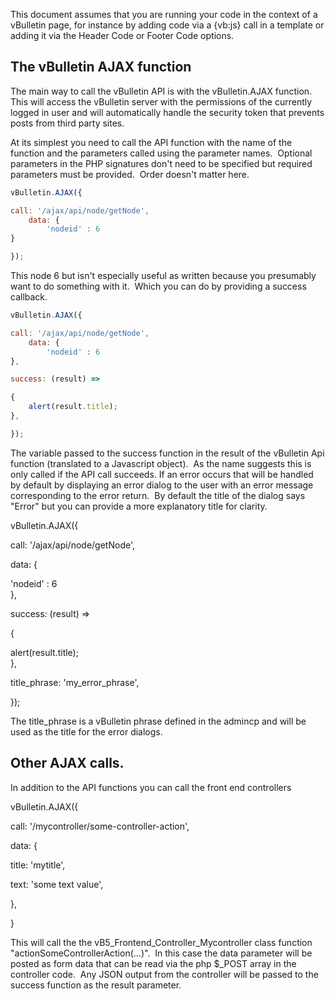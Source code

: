 This document assumes that you are running your code in the context of a vBulletin page, for instance by adding code via a {vb:js} call in a template or adding it via the Header Code or Footer Code options.  

## The vBulletin AJAX function

The main way to call the vBulletin API is with the vBulletin.AJAX function.  This will access the vBulletin server with the permissions of the currently logged in user and will automatically handle the security token that prevents posts from third party sites.

  

At its simplest you need to call the API function with the name of the function and the parameters called using the parameter names.  Optional parameters in the PHP signatures don't need to be specified but required parameters must be provided.  Order doesn't matter here.

  
```javascript
vBulletin.AJAX({

call: '/ajax/api/node/getNode',
	data: {
		'nodeid' : 6  
}

});

```

This node 6 but isn't especially useful as written because you presumably want to do something with it.  Which you can do by providing a success callback.

  
```javascript
vBulletin.AJAX({

call: '/ajax/api/node/getNode',
	data: {
		'nodeid' : 6  
},

success: (result) => 

{
	alert(result.title);  
},

});
```

The variable passed to the success function in the result of the vBulletin Api function (translated to a Javascript object).  As the name suggests this is only called if the API call succeeds. If an error occurs that will be handled by default by displaying an error dialog to the user with an error message corresponding to the error return.  By default the title of the dialog says "Error" but you can provide a more explanatory title for clarity.

  

vBulletin.AJAX({

call: '/ajax/api/node/getNode',

data: {

'nodeid' : 6  
},

success: (result) => 

{

alert(result.title);  
},

title_phrase: 'my_error_phrase',

});

  

The title_phrase is a vBulletin phrase defined in the admincp and will be used as the title for the error dialogs.

## Other AJAX calls.

In addition to the API functions you can call the front end controllers 

  

vBulletin.AJAX({

call: '/mycontroller/some-controller-action',

data: {

title: 'mytitle',

text: 'some text value',

},

}

  

This will call the the vB5_Frontend_Controller_Mycontroller class function "actionSomeControllerAction(...)".  In this case the data parameter will be posted as form data that can be read via the php $_POST array in the controller code.  Any JSON output from the controller will be passed to the success function as the result parameter.
